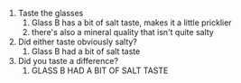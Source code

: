 1. Taste the glasses
	1. Glass B has a bit of salt taste, makes it a little pricklier
	2. there's also a mineral quality that isn't quite salty
2. Did either taste obviously salty?
	1. Glass B had a bit of salt taste
3. Did you taste a difference?
	1. GLASS B HAD A BIT OF SALT TASTE